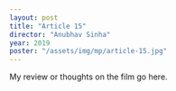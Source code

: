 ```yaml
---
layout: post
title: "Article 15"
director: "Anubhav Sinha"
year: 2019
poster: "/assets/img/mp/article-15.jpg"
---
```


My review or thoughts on the film go here.

